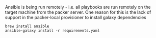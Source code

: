 Ansible is being run remotely - i.e. all playbooks are run remotely on the target machine from the packer server.
One reason for this is the lack of support in the packer-local provisioner to install galaxy dependencies

```shell
brew install ansible
ansible-galaxy install -r requirements.yaml
```


